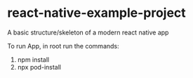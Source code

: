 # react-native-example-project
A basic structure/skeleton of a modern react native app

To run App, in root run the commands:

1. npm install
2. npx pod-install
